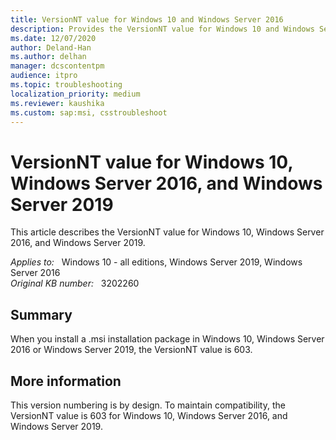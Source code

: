 ```yaml
---
title: VersionNT value for Windows 10 and Windows Server 2016
description: Provides the VersionNT value for Windows 10 and Windows Server 2016.
ms.date: 12/07/2020
author: Deland-Han
ms.author: delhan
manager: dcscontentpm
audience: itpro
ms.topic: troubleshooting
localization_priority: medium
ms.reviewer: kaushika
ms.custom: sap:msi, csstroubleshoot
---
```

# VersionNT value for Windows 10, Windows Server 2016, and Windows Server 2019

This article describes the VersionNT value for Windows 10, Windows Server 2016, and Windows Server 2019.

_Applies to:_ &nbsp; Windows 10 - all editions, Windows Server 2019, Windows Server 2016  
_Original KB number:_ &nbsp; 3202260

## Summary

When you install a .msi installation package in Windows 10, Windows Server 2016 or Windows Server 2019, the VersionNT value is 603.

## More information

This version numbering is by design. To maintain compatibility, the VersionNT value is 603 for Windows 10, Windows Server 2016, and Windows Server 2019.
